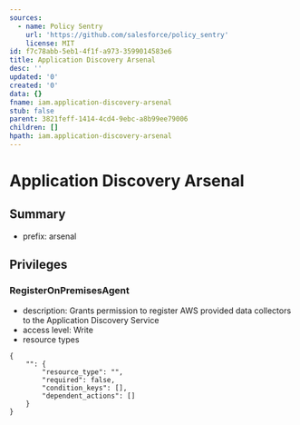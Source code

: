 ```yaml
---
sources:
  - name: Policy Sentry
    url: 'https://github.com/salesforce/policy_sentry'
    license: MIT
id: f7c78abb-5eb1-4f1f-a973-3599014583e6
title: Application Discovery Arsenal
desc: ''
updated: '0'
created: '0'
data: {}
fname: iam.application-discovery-arsenal
stub: false
parent: 3821feff-1414-4cd4-9ebc-a8b99ee79006
children: []
hpath: iam.application-discovery-arsenal
---
```

# Application Discovery Arsenal

## Summary

- prefix: arsenal

## Privileges

### RegisterOnPremisesAgent

- description: Grants permission to register AWS provided data collectors to the Application Discovery Service
- access level: Write
- resource types

```
{
    "": {
        "resource_type": "",
        "required": false,
        "condition_keys": [],
        "dependent_actions": []
    }
}
```
